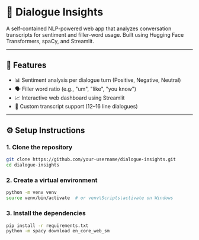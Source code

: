 # 💬 Dialogue Insights

A self-contained NLP-powered web app that analyzes conversation transcripts for sentiment and filler-word usage. Built using Hugging Face Transformers, spaCy, and Streamlit.

---

## 🚀 Features

- 📊 Sentiment analysis per dialogue turn (Positive, Negative, Neutral)
- 🗣️ Filler word ratio (e.g., "um", "like", "you know")
- 📈 Interactive web dashboard using Streamlit
- 📄 Custom transcript support (12–16 line dialogues)

---

## ⚙️ Setup Instructions

### 1. Clone the repository
```bash
git clone https://github.com/your-username/dialogue-insights.git
cd dialogue-insights
```
### 2. Create a virtual environment
```bash
python -m venv venv
source venv/bin/activate  # or venv\Scripts\activate on Windows
```
### 3. Install the dependencies
```bash
pip install -r requirements.txt
python -m spacy download en_core_web_sm
```
